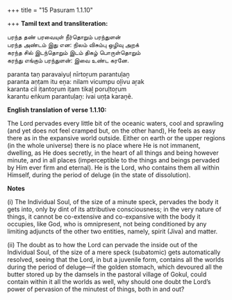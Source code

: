 +++
title = "15 Pasuram 1.1.10"

+++
**Tamil text and transliteration:**

பரந்த தண் பரவையுள் நீர்தொறும் பரந்துளன்  
பரந்த அண்டம் இது என: நிலம் விசும்பு ஒழிவு அறக்  
கரந்த சில் இடந்தொறும் இடம் திகழ் பொருள்தொறும்  
கரந்து எங்கும் பரந்துளன்: இவை உண்ட கரனே.

paranta taṇ paravaiyuḷ nīrtoṟum parantuḷaṉ  
paranta aṇṭam itu eṉa: nilam vicumpu oḻivu aṟak  
karanta cil iṭantoṟum iṭam tikaḻ poruḷtoṟum  
karantu eṅkum parantuḷaṉ: ivai uṇṭa karaṉē.

**English translation of verse 1.1.10:**

The Lord pervades every little bit of the oceanic waters, cool and sprawling (and yet does not feel cramped but, on the other hand), He feels as easy there as in the expansive world outside. Either on earth or the upper regions (in the whole universe) there is no place where He is not immanent, dwelling, as He does secretly, in the heart of all things and being however minute, and in all places (imperceptible to the things and beings pervaded by Him ever firm and eternal). He is the Lord, who contains them all within Himself, during the period of deluge (in the state of dissolution).

**Notes**

\(i\) The Individual Soul, of the size of a minute speck, pervades the body it gets into, only by dint of its attributive consciousness; in the very nature of things, it cannot be co-extensive and co-expansive with the body it occupies, like God, who is omnipresent, not being conditioned by any limiting adjuncts of the other two entities, namely, spirit (Jiva) and matter.

\(ii\) The doubt as to how the Lord can pervade the inside out of the Individual Soul, of the size of a mere speck (subatomic) gets automatically resolved, seeing that the Lord, in but a juvenile form, contains all the worlds during the period of deluge—if the golden stomach, which devoured all the butter stored up by the damsels in the pastoral village of Gokul, could contain within it all the worlds as well, why should one doubt the Lord’s power of pervasion of the minutest of things, both in and out?


